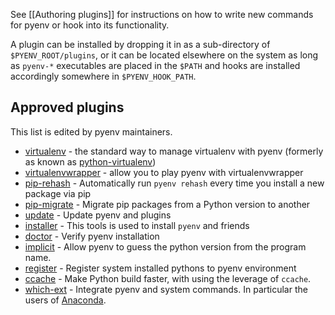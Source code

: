See [[Authoring plugins]] for instructions on how to write new commands for
pyenv or hook into its functionality.

A plugin can be installed by dropping it in as a sub-directory of
`$PYENV_ROOT/plugins`, or it can be located elsewhere on the system as long as
`pyenv-*` executables are placed in the `$PATH` and hooks are installed
accordingly somewhere in `$PYENV_HOOK_PATH`.

## Approved plugins

This list is edited by pyenv maintainers.

* [virtualenv](https://github.com/yyuu/pyenv-virtualenv) - the standard way to manage virtualenv with pyenv (formerly as known as [python-virtualenv](https://github.com/yyuu/python-virtualenv))
* [virtualenvwrapper](https://github.com/yyuu/pyenv-virtualenvwrapper) - allow you to play pyenv with virtualenvwrapper
* [pip-rehash](https://github.com/yyuu/pyenv-pip-rehash) - Automatically run `pyenv rehash` every time you install a new package via pip
* [pip-migrate](https://github.com/yyuu/pyenv-pip-migrate) - Migrate pip packages from a Python version to another
* [update](https://github.com/yyuu/pyenv-update) - Update pyenv and plugins
* [installer](https://github.com/yyuu/pyenv-installer) - This tools is used to install `pyenv` and friends
* [doctor](https://github.com/yyuu/pyenv-doctor) - Verify pyenv installation
* [implicit](https://github.com/concordusapps/pyenv-implict) - Allow pyenv to guess the python version from the program name.
* [register](https://github.com/doloopwhile/pyenv-register) - Register system installed pythons to pyenv environment
* [ccache](https://github.com/yyuu/pyenv-ccache) - Make Python build faster, with using the leverage of `ccache`.
* [which-ext](https://github.com/yyuu/pyenv-which-ext) - Integrate pyenv and system commands. In particular the users of [Anaconda](https://store.continuum.io/cshop/anaconda/).